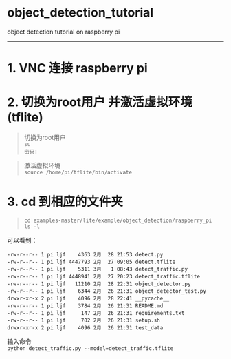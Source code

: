 # object_detection_tutorial
object detection tutorial on raspberry pi
***
# 1. VNC 连接 raspberry pi

# 2. 切换为root用户 并激活虚拟环境(tflite)

> 切换为root用户  
> `su`  
> `密码:`  

> 激活虚拟环境  
> `source /home/pi/tflite/bin/activate`

# 3. cd 到相应的文件夹
> `cd examples-master/lite/example/object_detection/raspberry_pi`  
> `ls -l`  

可以看到：  
```-rw-r--r-- 1 pi ljf    2695 2月  28 22:41 control.py
-rw-r--r-- 1 pi ljf    4363 2月  28 21:53 detect.py
-rw-r--r-- 1 pi ljf 4447793 2月  27 09:05 detect.tflite
-rw-r--r-- 1 pi ljf    5311 3月   1 08:43 detect_traffic.py
-rw-r--r-- 1 pi ljf 4448941 2月  27 20:23 detect_traffic.tflite
-rw-r--r-- 1 pi ljf   11210 2月  28 22:31 object_detector.py
-rw-r--r-- 1 pi ljf    6344 2月  26 21:31 object_detector_test.py
drwxr-xr-x 2 pi ljf    4096 2月  28 22:41 __pycache__
-rw-r--r-- 1 pi ljf    3784 2月  26 21:31 README.md
-rw-r--r-- 1 pi ljf     147 2月  26 21:31 requirements.txt
-rw-r--r-- 1 pi ljf     702 2月  26 21:31 setup.sh
drwxr-xr-x 2 pi ljf    4096 2月  26 21:31 test_data
```
输入命令  
`python detect_traffic.py --model=detect_traffic.tflite`

